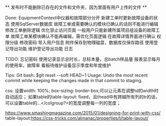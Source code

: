 ﻿

** 发布时不能删除已存在的文件和文件夹，因为里面有用户上传的文件 **


Done:
EquipmentContext中仪器和故障部分分开
新建工单时更新故障设备的状态
使用SqlServer数据库
故障工单或需要确认的模块已确认的话则不能进行编辑
修改工单删除逻辑
优化禁止访问页面
一般用户只能新建所属项目组设备的故障工单
故障工单某模块确认不能再编辑，需优化页面逻辑
在故障详情界面进行确认
权限分级
修改密码
导入用户信息
附件保存到物理磁盘，数据库仅保存路径
使用登记导出功能
维护登记导出功能
日志

TODO:
忘记密码
使用记录显示总时长，总标本量，总batch样品量
报表显示每月的使用率，故障率
看板待维护设备显示季度和年度维护



Tips:
Git bash: $git reset --soft HEAD~1
Usage: Undo the most recent commit while keeping the changes made in that commit to staging.

css:
设置width: 100%; box-sizing: border-box;可以让元素在调整td的width时自动适应；
如果table的table-layout: fixed，且thead中有跨越所有列的tr的话，可以设置table的<colgroup><col />...</colgroup?>的宽度调整每一列的宽度；

https://www.smashingmagazine.com/2015/01/designing-for-print-with-css/
table-layout:https://css-tricks.com/almanac/properties/t/table-layout/